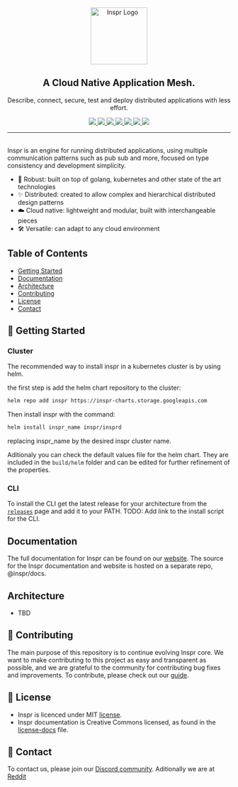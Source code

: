 <br>
<br>
<div align="center">
    <img 
        srcset="https://storage.googleapis.com/inspr/logo.png 1x, https://storage.googleapis.com/inspr/logo%402x.png 2x, https://storage.googleapis.com/inspr/logo%403x.png 3x"
        src="https://storage.googleapis.com/inspr/logo%403x.png" 
        width="128" 
        title="Inspr Logo"></img>
</div>

<h2 align="center">A Cloud Native Application Mesh.</h2>
<p align="center">Describe, connect, secure, test and deploy distributed applications with less effort.</p>

<p align="center">
    <a href="https://godoc.org/github.com/inspr/inspr">
        <img src="https://godoc.org/github.com/inspr/inspr?status.svg">
    </a>
    <a href="https://goreportcard.com/badge/github.com/inspr/inspr">
        <img src="https://goreportcard.com/badge/github.com/inspr/inspr">
    </a>
    <a href="https://pkg.go.dev/github.com/inspr/inspr">
        <img src="https://img.shields.io/static/v1?label=godoc&message=reference&color=blue">
    </a>
    <a href="https://codecov.io/gh/inspr/inspr">
        <img src="https://codecov.io/gh/inspr/inspr/branch/develop/graph/badge.svg?token=C8SPTHPXMG&">
    </a>
    <a href="https://github.com/inspr/inspr/blob/develop/LICENSE.md">
        <img src="https://img.shields.io/badge/license-MIT-blue.svg">
    </a>
    <a href="http://makeapullrequest.com">
        <img src="https://img.shields.io/badge/PRs-welcome-brightgreen.svg">
    </a>
    <a href="https://discord.gg/RZmZG4auJy">
        <img src="https://img.shields.io/discord/449569975888248832.svg?label=&logo=discord&logoColor=ffffff&color=7389D8&labelColor=6A7EC2">
    </a>
</p>

<!-- <p align="center">
    <a href="https://stars.medv.io/inspr/inspr">
        <img src="https://stars.medv.io/inspr/inspr.svg">
    </a>
</p> -->


---

<br>
Inspr is an engine for running distributed applications, using multiple communication patterns such as pub sub and more, focused on type consistency and development simplicity.

- :muscle: Robust: built on top of golang, kubernetes and other state of the art technologies
- :sparkles: Distributed: created to allow complex and hierarchical distributed design patterns
- :cloud: Cloud native: lightweight and modular, built with interchangeable pieces
- :hammer_and_wrench: Versatile: can adapt to any cloud environment

## Table of Contents

- [Getting Started](#getting-started)
- [Documentation](#documentation)
- [Architecture](#architecture)
- [Contributing](#-contributing)
- [License](#-license)
- [Contact](#-contact)

## 🎉 Getting Started

### Cluster

The recommended way to install inspr in a kubernetes cluster is by using helm.

the first step is add the helm chart repository to the cluster:

```bash
helm repo add inspr https://inspr-charts.storage.googleapis.com
```

Then install inspr with the command:

```bash
helm install inspr_name inspr/insprd
```

replacing inspr_name by the desired inspr cluster name.

Aditionaly you can check the default values file for the helm chart. 
They are included in the `build/helm` folder and can be edited for further refinement of the properties.

### CLI

To install the CLI get the latest release for your architecture from the [`releases`](https://github.com/inspr/inspr/releases) page and add it to your PATH.
TODO: Add link to the install script for the CLI.


## Documentation

The full documentation for Inspr can be found on our [website](https://inspr.com/docs).
The source for the Inspr documentation and website is hosted on a separate repo, @inspr/docs.

## Architecture
- TBD

## 👏 Contributing

The main purpose of this repository is to continue evolving Inspr core. We want to make contributing to this project as easy and transparent as possible, and we are grateful to the community for contributing bug fixes and improvements.
To contribute, please check out our [guide](CONTRIBUTING.md).

## 📄 License

- Inspr is licenced under MIT [license](LICENSE.md).
- Inspr documentation is Creative Commons licensed, as found in the [license-docs](LICENSE-docs) file.

## 📣 Contact

To contact us, please join our [Discord community](https://discord.gg/tmp2564a54).
Aditionally we are at [Reddit](https://reddit.com/r/inspr)

